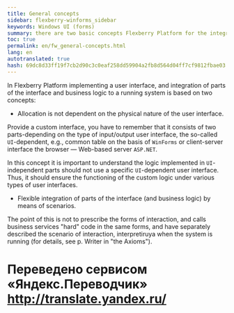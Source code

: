 ```yaml
--- 
title: General concepts 
sidebar: flexberry-winforms_sidebar 
keywords: Windows UI (forms) 
summary: there are two basic concepts Flexberry Platform for the integration of parts of the user interface and business logic to a running system 
toc: true 
permalink: en/fw_general-concepts.html 
lang: en 
autotranslated: true 
hash: 69dc8d33ff19f7cb2d90c3c0eaf258dd59904a2fb8d564d04ff7cf9812fbae03 
--- 
```


In Flexberry Platform implementing a user interface, and integration of parts of the interface and business logic to a running system is based on two concepts: 

* Allocation is not dependent on the physical nature of the user interface. 

Provide a custom interface, you have to remember that it consists of two parts-depending on the type of input/output user interface, the so-called `UI`-dependent, e.g., common table on the basis of `WinForms` or client-server interface the browser — Web-based server `ASP.NET`. 

In this concept it is important to understand the logic implemented in `UI`-independent parts should not use a specific `UI`-dependent user interface. Thus, it should ensure the functioning of the custom logic under various types of user interfaces. 

* Flexible integration of parts of the interface (and business logic) by means of scenarios. 

The point of this is not to prescribe the forms of interaction, and calls business services "hard" code in the same forms, and have separately described the scenario of interaction, interpretiruya when the system is running (for details, see p. Writer in "the Axioms"). 



 # Переведено сервисом «Яндекс.Переводчик» http://translate.yandex.ru/